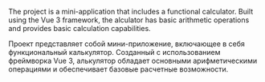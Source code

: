 The project is a mini-application that includes a functional calculator. Built using the Vue 3 framework, the alculator has basic arithmetic operations and provides basic calculation capabilities.

Проект представляет собой мини-приложение, включающее в себя функциональный калькулятор. Созданный с использованием фреймворка Vue 3, алькулятор обладает основными арифметическими операциями и обеспечивает базовые расчетные возможности.
